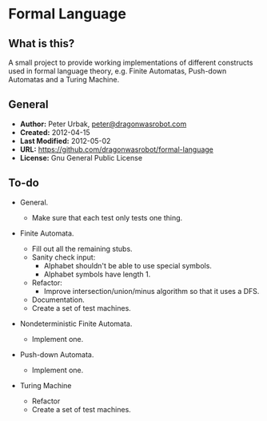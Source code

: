 Formal Language
======================

## What is this?
A small project to provide working implementations of different constructs used
in formal language theory, e.g. Finite Automatas, Push-down Automatas and a
Turing Machine.

## General

- **Author:** Peter Urbak, peter@dragonwasrobot.com
- **Created:** 2012-04-15
- **Last Modified:** 2012-05-02
- **URL:** https://github.com/dragonwasrobot/formal-language
- **License:** Gnu General Public License

## To-do

* General.
  * Make sure that each test only tests one thing.

* Finite Automata.
  * Fill out all the remaining stubs.
  * Sanity check input:
    * Alphabet shouldn't be able to use special symbols.
    * Alphabet symbols have length 1.
  * Refactor:
    * Improve intersection/union/minus algorithm so that it uses a DFS.
  * Documentation.
  * Create a set of test machines.

* Nondeterministic Finite Automata.
  * Implement one.

* Push-down Automata.
  * Implement one.

* Turing Machine
  * Refactor
  * Create a set of test machines.
